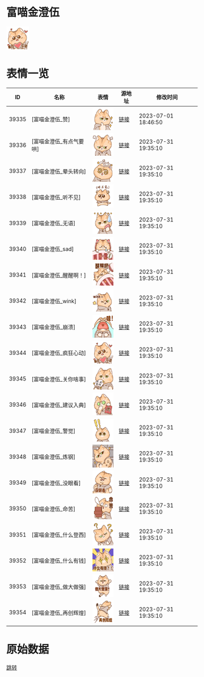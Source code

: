 # 富喵金澄伍

<img src="./cover.png" height="60" alt="cover" />

# 表情一览

|ID|名称|表情|源地址|修改时间|
|----|----|----|----|----|
|39335|[富喵金澄伍_赞]|<img src="./pic/039335_%5B富喵金澄伍_赞%5D.png" height="60" alt="赞"/>|[链接](https://i0.hdslb.com/bfs/garb/3da85c2a2fdc09ae104bfde696bf80d9179a67bb.png)|2023-07-01 18:46:50|
|39336|[富喵金澄伍_有点气要哄]|<img src="./pic/039336_%5B富喵金澄伍_有点气要哄%5D.png" height="60" alt="有点气要哄"/>|[链接](https://i0.hdslb.com/bfs/garb/7b1185abd41065496196ef12de69a8518932f941.png)|2023-07-31 19:35:10|
|39337|[富喵金澄伍_晕头转向]|<img src="./pic/039337_%5B富喵金澄伍_晕头转向%5D.png" height="60" alt="晕头转向"/>|[链接](https://i0.hdslb.com/bfs/garb/793d7696f3783414e25734a23d4f545af782fda8.png)|2023-07-31 19:35:10|
|39338|[富喵金澄伍_听不见]|<img src="./pic/039338_%5B富喵金澄伍_听不见%5D.png" height="60" alt="听不见"/>|[链接](https://i0.hdslb.com/bfs/garb/ec8aa47c3d4003fdafa0953b8ae13d3c7a16e62a.png)|2023-07-31 19:35:10|
|39339|[富喵金澄伍_无语]|<img src="./pic/039339_%5B富喵金澄伍_无语%5D.png" height="60" alt="无语"/>|[链接](https://i0.hdslb.com/bfs/garb/ed4a1f8447c340a79d2f22c3e58af029cd24f68a.png)|2023-07-31 19:35:10|
|39340|[富喵金澄伍_sad]|<img src="./pic/039340_%5B富喵金澄伍_sad%5D.png" height="60" alt="sad"/>|[链接](https://i0.hdslb.com/bfs/garb/f3eeb19cfbe73935c00fc7a614ae4962bb2f1bcd.png)|2023-07-31 19:35:10|
|39341|[富喵金澄伍_醒醒啊！]|<img src="./pic/039341_%5B富喵金澄伍_醒醒啊！%5D.png" height="60" alt="醒醒啊！"/>|[链接](https://i0.hdslb.com/bfs/garb/2d8df261458bf9c78d0decf3559b99b8ad85d7f2.png)|2023-07-31 19:35:10|
|39342|[富喵金澄伍_wink]|<img src="./pic/039342_%5B富喵金澄伍_wink%5D.png" height="60" alt="wink"/>|[链接](https://i0.hdslb.com/bfs/garb/1fb89211f9306f1bb0a33c3d6b0b1f5dbaf9a092.png)|2023-07-31 19:35:10|
|39343|[富喵金澄伍_崩溃]|<img src="./pic/039343_%5B富喵金澄伍_崩溃%5D.png" height="60" alt="崩溃"/>|[链接](https://i0.hdslb.com/bfs/garb/4ac561334a8a4c3d6c0e7f6d51133b5deec0a3aa.png)|2023-07-31 19:35:10|
|39344|[富喵金澄伍_疯狂心动]|<img src="./pic/039344_%5B富喵金澄伍_疯狂心动%5D.png" height="60" alt="疯狂心动"/>|[链接](https://i0.hdslb.com/bfs/garb/5d7c8c06d02bda54f95ef3d78d2e9fbd53c21331.png)|2023-07-31 19:35:10|
|39345|[富喵金澄伍_关你啥事]|<img src="./pic/039345_%5B富喵金澄伍_关你啥事%5D.png" height="60" alt="关你啥事"/>|[链接](https://i0.hdslb.com/bfs/garb/58ebd6a6e0ba7bd4b87bf3405910dd2742bd9286.png)|2023-07-31 19:35:10|
|39346|[富喵金澄伍_建议入典]|<img src="./pic/039346_%5B富喵金澄伍_建议入典%5D.png" height="60" alt="建议入典"/>|[链接](https://i0.hdslb.com/bfs/garb/a2b9879beea311915a3182ea384f2c74ba009ef0.png)|2023-07-31 19:35:10|
|39347|[富喵金澄伍_警觉]|<img src="./pic/039347_%5B富喵金澄伍_警觉%5D.png" height="60" alt="警觉"/>|[链接](https://i0.hdslb.com/bfs/garb/13ee06619026fc06f7057b21b3a084f53e05bd70.png)|2023-07-31 19:35:10|
|39348|[富喵金澄伍_炼钢]|<img src="./pic/039348_%5B富喵金澄伍_炼钢%5D.png" height="60" alt="炼钢"/>|[链接](https://i0.hdslb.com/bfs/garb/31c785792d5c523d2199c0f455b014f28e9b36ce.png)|2023-07-31 19:35:10|
|39349|[富喵金澄伍_没眼看]|<img src="./pic/039349_%5B富喵金澄伍_没眼看%5D.png" height="60" alt="没眼看"/>|[链接](https://i0.hdslb.com/bfs/garb/1649d4a7a305f4544855634ae2f3b93e35bd9514.png)|2023-07-31 19:35:10|
|39350|[富喵金澄伍_命苦]|<img src="./pic/039350_%5B富喵金澄伍_命苦%5D.png" height="60" alt="命苦"/>|[链接](https://i0.hdslb.com/bfs/garb/2506482c2cbb9a31ab5869a91d1db05214d6be7d.png)|2023-07-31 19:35:10|
|39351|[富喵金澄伍_什么登西]|<img src="./pic/039351_%5B富喵金澄伍_什么登西%5D.png" height="60" alt="什么登西"/>|[链接](https://i0.hdslb.com/bfs/garb/b985d8d8a70737ca20f0ef2cc9b41f566d3f619a.png)|2023-07-31 19:35:10|
|39352|[富喵金澄伍_什么有钱]|<img src="./pic/039352_%5B富喵金澄伍_什么有钱%5D.png" height="60" alt="什么有钱"/>|[链接](https://i0.hdslb.com/bfs/garb/bc0b7eb1f20cc3075d9728303ebaf689ac878e56.png)|2023-07-31 19:35:10|
|39353|[富喵金澄伍_做大做强]|<img src="./pic/039353_%5B富喵金澄伍_做大做强%5D.png" height="60" alt="做大做强"/>|[链接](https://i0.hdslb.com/bfs/garb/27833a66217dead52ef8d5d492b06b0c32da8844.png)|2023-07-31 19:35:10|
|39354|[富喵金澄伍_再创辉煌]|<img src="./pic/039354_%5B富喵金澄伍_再创辉煌%5D.png" height="60" alt="再创辉煌"/>|[链接](https://i0.hdslb.com/bfs/garb/7e2898c428ce567903ad459a3fd041c6826a6f81.png)|2023-07-31 19:35:10|

# 原始数据

[跳转](./raw.json)

